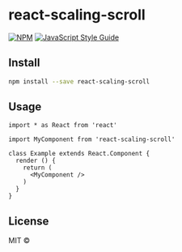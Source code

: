 # react-scaling-scroll

> 

[![NPM](https://img.shields.io/npm/v/react-scaling-scroll.svg)](https://www.npmjs.com/package/react-scaling-scroll) [![JavaScript Style Guide](https://img.shields.io/badge/code_style-standard-brightgreen.svg)](https://standardjs.com)

## Install

```bash
npm install --save react-scaling-scroll
```

## Usage

```tsx
import * as React from 'react'

import MyComponent from 'react-scaling-scroll'

class Example extends React.Component {
  render () {
    return (
      <MyComponent />
    )
  }
}
```

## License

MIT © [](https://github.com/)
